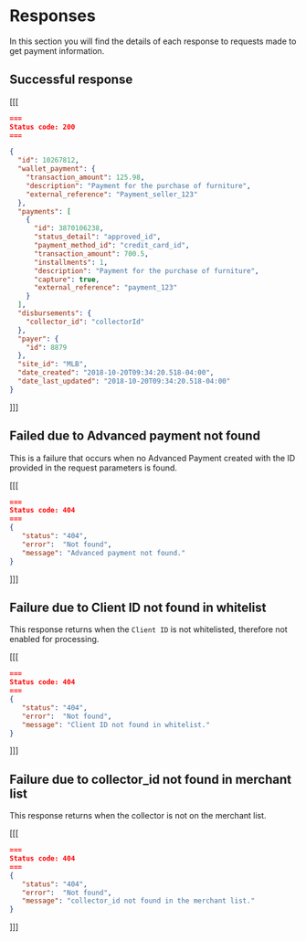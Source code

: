 # Responses

In this section you will find the details of each response to requests made to get payment information.

## Successful response

[[[
```Json
===
Status code: 200
===

{
  "id": 10267812,
  "wallet_payment": {
    "transaction_amount": 125.98,
    "description": "Payment for the purchase of furniture",
    "external_reference": "Payment_seller_123"
  },
  "payments": [
    {
      "id": 3870106238,
      "status_detail": "approved_id",
      "payment_method_id": "credit_card_id",
      "transaction_amount": 700.5,
      "installments": 1,
      "description": "Payment for the purchase of furniture",
      "capture": true,
      "external_reference": "payment_123"
    }
  ],
  "disbursements": {
    "collector_id": "collectorId"
  },
  "payer": {
    "id": 8879
  },
  "site_id": "MLB",
  "date_created": "2018-10-20T09:34:20.518-04:00",
  "date_last_updated": "2018-10-20T09:34:20.518-04:00"
}

```
]]]

## Failed due to Advanced payment not found

This is a failure that occurs when no Advanced Payment created with the ID provided in the request parameters is found.

[[[
```Json
===
Status code: 404
===
{
   "status": "404",
   "error":  "Not found",
   "message": "Advanced payment not found."
}

```
]]]


## Failure due to Client ID not found in whitelist

This response returns when the `Client ID` is not whitelisted, therefore not enabled for processing.

[[[
```Json
===
Status code: 404
===
{
   "status": "404",
   "error":  "Not found",
   "message": "Client ID not found in whitelist."
}

```
]]]

## Failure due to collector_id not found in merchant list

This response returns when the collector is not on the merchant list.


[[[
```Json
===
Status code: 404
===
{
   "status": "404",
   "error":  "Not found",
   "message": "collector_id not found in the merchant list."
}

```
]]]
